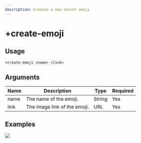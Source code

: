```yaml
---
description: Creates a new server emoji
---
```


# +create-emoji

## Usage

```
+create-emoji <name> <link>
```

## Arguments

| Name | Description                  | Type   | Required |
| ---- | ---------------------------- | ------ | -------- |
| name | The name of the emoji.       | String | Yes      |
| link | The image link of the emoji. | URL    | Yes      |

## Examples

![](https://tawk.link/60e18ecd649e0a0a5cca7167/kb/attachments/W\_nnwLIYm8.jpg)
